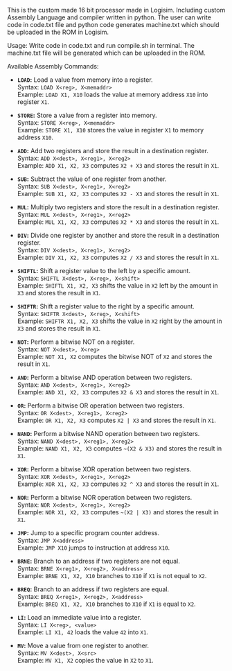 This is the custom made 16 bit processor made in Logisim. Including custom Assembly Language and compiler written in python.
The user can write code in code.txt file and python code generates machine.txt which should be uploaded in the ROM in Logisim.


Usage:
  Write code in code.txt and run compile.sh in terminal. The machine.txt file will be generated which can be uploaded in the ROM.
  

Available Assembly Commands:


- **`LOAD`:** Load a value from memory into a register.  
  Syntax: `LOAD X<reg>, X<memaddr>`  
  Example: `LOAD X1, X10` loads the value at memory address `X10` into register `X1`.

- **`STORE`:** Store a value from a register into memory.  
  Syntax: `STORE X<reg>, X<memaddr>`  
  Example: `STORE X1, X10` stores the value in register `X1` to memory address `X10`.

- **`ADD`:** Add two registers and store the result in a destination register.  
  Syntax: `ADD X<dest>, X<reg1>, X<reg2>`  
  Example: `ADD X1, X2, X3` computes `X2 + X3` and stores the result in `X1`.

- **`SUB`:** Subtract the value of one register from another.  
  Syntax: `SUB X<dest>, X<reg1>, X<reg2>`  
  Example: `SUB X1, X2, X3` computes `X2 - X3` and stores the result in `X1`.

- **`MUL`:** Multiply two registers and store the result in a destination register.  
  Syntax: `MUL X<dest>, X<reg1>, X<reg2>`  
  Example: `MUL X1, X2, X3` computes `X2 * X3` and stores the result in `X1`.

- **`DIV`:** Divide one register by another and store the result in a destination register.  
  Syntax: `DIV X<dest>, X<reg1>, X<reg2>`  
  Example: `DIV X1, X2, X3` computes `X2 / X3` and stores the result in `X1`.

- **`SHIFTL`:** Shift a register value to the left by a specific amount.  
  Syntax: `SHIFTL X<dest>, X<reg>, X<shift>`  
  Example: `SHIFTL X1, X2, X3` shifts the value in `X2` left by the amount in `X3` and stores the result in `X1`.

- **`SHIFTR`:** Shift a register value to the right by a specific amount.  
  Syntax: `SHIFTR X<dest>, X<reg>, X<shift>`  
  Example: `SHIFTR X1, X2, X3` shifts the value in `X2` right by the amount in `X3` and stores the result in `X1`.

- **`NOT`:** Perform a bitwise NOT on a register.  
  Syntax: `NOT X<dest>, X<reg>`  
  Example: `NOT X1, X2` computes the bitwise NOT of `X2` and stores the result in `X1`.

- **`AND`:** Perform a bitwise AND operation between two registers.  
  Syntax: `AND X<dest>, X<reg1>, X<reg2>`  
  Example: `AND X1, X2, X3` computes `X2 & X3` and stores the result in `X1`.

- **`OR`:** Perform a bitwise OR operation between two registers.  
  Syntax: `OR X<dest>, X<reg1>, X<reg2>`  
  Example: `OR X1, X2, X3` computes `X2 | X3` and stores the result in `X1`.

- **`NAND`:** Perform a bitwise NAND operation between two registers.  
  Syntax: `NAND X<dest>, X<reg1>, X<reg2>`  
  Example: `NAND X1, X2, X3` computes `~(X2 & X3)` and stores the result in `X1`.

- **`XOR`:** Perform a bitwise XOR operation between two registers.  
  Syntax: `XOR X<dest>, X<reg1>, X<reg2>`  
  Example: `XOR X1, X2, X3` computes `X2 ^ X3` and stores the result in `X1`.

- **`NOR`:** Perform a bitwise NOR operation between two registers.  
  Syntax: `NOR X<dest>, X<reg1>, X<reg2>`  
  Example: `NOR X1, X2, X3` computes `~(X2 | X3)` and stores the result in `X1`.

- **`JMP`:** Jump to a specific program counter address.  
  Syntax: `JMP X<address>`  
  Example: `JMP X10` jumps to instruction at address `X10`.

- **`BRNE`:** Branch to an address if two registers are not equal.  
  Syntax: `BRNE X<reg1>, X<reg2>, X<address>`  
  Example: `BRNE X1, X2, X10` branches to `X10` if `X1` is not equal to `X2`.

- **`BREQ`:** Branch to an address if two registers are equal.  
  Syntax: `BREQ X<reg1>, X<reg2>, X<address>`  
  Example: `BREQ X1, X2, X10` branches to `X10` if `X1` is equal to `X2`.

- **`LI`:** Load an immediate value into a register.  
  Syntax: `LI X<reg>, <value>`  
  Example: `LI X1, 42` loads the value `42` into `X1`.

- **`MV`:** Move a value from one register to another.  
  Syntax: `MV X<dest>, X<src>`  
  Example: `MV X1, X2` copies the value in `X2` to `X1`.
